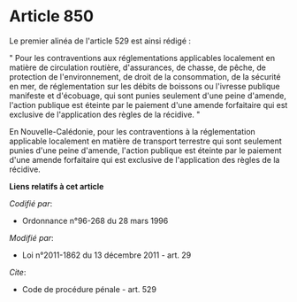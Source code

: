 # Article 850

Le premier alinéa de l'article 529 est ainsi rédigé :

" Pour les contraventions aux réglementations applicables localement en matière de circulation routière, d'assurances, de
chasse, de pêche, de protection de l'environnement, de droit de la consommation, de la sécurité en mer, de réglementation sur
les débits de boissons ou l'ivresse publique manifeste et d'écobuage, qui sont punies seulement d'une peine d'amende,
l'action publique est éteinte par le paiement d'une amende forfaitaire qui est exclusive de l'application des règles de la
récidive. "

En Nouvelle-Calédonie, pour les contraventions à la réglementation applicable localement en matière de transport terrestre
qui sont seulement punies d'une peine d'amende, l'action publique est éteinte par le paiement d'une amende forfaitaire qui
est exclusive de l'application des règles de la récidive.

**Liens relatifs à cet article**

_Codifié par_:

  - Ordonnance n°96-268 du 28 mars 1996

_Modifié par_:

  - Loi n°2011-1862 du 13 décembre 2011 - art. 29

_Cite_:

  - Code de procédure pénale - art. 529
